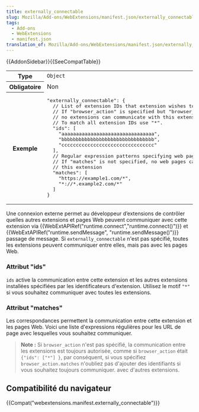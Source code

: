 ```yaml
---
title: externally_connectable
slug: Mozilla/Add-ons/WebExtensions/manifest.json/externally_connectable
tags:
  - Add-ons
  - WebExtensions
  - manifest.json
translation_of: Mozilla/Add-ons/WebExtensions/manifest.json/externally_connectable
---
```

{{AddonSidebar}}{{SeeCompatTable}}

<table class="standard-table">
  <tbody>
    <tr>
      <th scope="row">Type</th>
      <td><code>Object</code></td>
    </tr>
    <tr>
      <th scope="row">Obligatoire</th>
      <td>Non</td>
    </tr>
    <tr>
      <th scope="row">Exemple</th>
      <td>
        <pre>
"externally_connectable": {
  // List of extension IDs that extension wishes to communicate with
  // If "browser_action" is specified but "browser_action.ids" is not,
  // no extensions can communicate with this extension.
  // To match all extension IDs use "*".
  "ids": [
    "aaaaaaaaaaaaaaaaaaaaaaaaaaaaaaaa",
    "bbbbbbbbbbbbbbbbbbbbbbbbbbbbbbbb",
    "cccccccccccccccccccccccccccccccc"
  ],
  // Regular expression patterns specifying web pages
  // If "matches" is not specified, no web pages can communicate with
  // this extension
  "matches": [
    "https://example1.com/*",
    "*://*.example2.com/*"
  ]
}</pre
        >
      </td>
    </tr>
  </tbody>
</table>

Une connexion externe permet au développeur d’extensions de contrôler quelles autres extensions et pages Web peuvent communiquer avec cette extension via  {{WebExtAPIRef("runtime.connect","runtime.connect()")}} et {{WebExtAPIRef("runtime.sendMessage", "runtime.sendMessage()")}} passage de message. Si `externally_connectable` n'est pas spécifié, toutes les extensions peuvent communiquer entre elles, mais pas avec les pages Web.

### Attribut "ids"

`ids` active la communication entre cette extension et les autres extensions installées spécifiées par les identificateurs d'extension. Utilisez le motif `"*"` si vous souhaitez communiquer avec toutes les extensions.

### Attribut "matches"

Les correspondances permettent la communication entre cette extension et les pages Web. Voici une liste d'expressions régulières pour les URL de page avec lesquelles vous souhaitez communiquer.

> **Note :** Si `browser_action` n'est pas spécifié, la communication entre les extensions est toujours autorisée, comme si `browser_action` était `{"ids": ["*"] }`, par conséquent, si vous spécifiez `browser_action.matches` n'oubliez pas d'ajouter des identifiants si vous souhaitez toujours communiquer. avec d'autres extensions.

## Compatibilité du navigateur

{{Compat("webextensions.manifest.externally_connectable")}}
